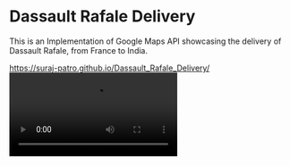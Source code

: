 # Dassault Rafale Delivery

This is an Implementation of Google Maps API showcasing the delivery of Dassault Rafale, from France to India.

https://suraj-patro.github.io/Dassault_Rafale_Delivery/ 
![](./screen-capture.webm)
